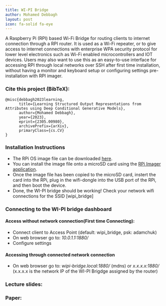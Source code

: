```yaml
---
title: WI-PI Bridge
author: Mohamed Debbagh
layout: post
icon: fa-solid fa-eye
---
```

 A Raspberry Pi (RPI) based Wi-Fi Bridge for routing clients to internet connection through a RPI router. It is used as a Wi-Fi repeater, or to give access to internet connections with enterprise WPA security protocol for lower level electronics such as Wi-Fi enabled microcontrollers and IOT devices. Users may also want to use this as an easy-to-use interface for accessing RPI through local networks over SSH after first time installation, without having a monitor and keyboard setup or configuring settings pre-installation with RPI imager.

### Cite this project (BibTeX):
```
@misc{debbagh2023learning,
      title={Learning Structured Output Representations from Attributes using Deep Conditional Generative Models}, 
      author={Mohamed Debbagh},
      year={2023},
      eprint={2305.00980},
      archivePrefix={arXiv},
      primaryClass={cs.CV}
}
```

### Installation Instructions
- The RPi OS image file can be downloaded [here](https://drive.google.com/file/d/1kfivoJRY1-tfTbqO5MyLWXaK64weQToH/view?usp=share_link).
- You can install the image file onto a microSD card using the [RPi Imager application](https://www.raspberrypi.com/software/).
- Once the image file has been copied to the microSD card, instert the card into the RPi, plug in the wifi-dongle into the USB port of the RPi, and then boot the device.
- Done, the WI-PI bridge should be working! Check your network wifi connections for the SSID [wipi_bridge]

### Connecting to the WI-PI bridge dashboard
#### Access without network connection(First time Connecting):​

- Connect client to Access Point (default: wipi_bridge, psk: adamchuk)​
- On web browser go to: *10.0.1.1:1880/​*
- Configure settings

#### Accessing through connected network connection

- On web browser go to: *wipi-bridge.local:1880/* (mdns) or *x.x.x.x:1880/* (x.x.x.x is the network IP of the WI-PI Brigdge assigned by the router)​



### Lecture slides:

<!-- <style>.embed-container { position: relative; padding-bottom: 56.25%; height: 0; overflow: hidden; max-width: 100%; } .embed-container iframe, .embed-container object, .embed-container embed { position: absolute; top: 0; left: 0; width: 100%; height: 100%; }</style><div class='embed-container'><iframe src='https://docs.google.com/presentation/d/e/2PACX-1vSsbmKOLcm0Y3kSmO2Iyj76pJZNOuj9v3K2x5O0BYFXWcaK-l8ex586Pr44z5yEYEZdSk7RSevOSpdf/embed?start=true&loop=true&delayms=5000' frameborder='0' width='1440' height='839' allowfullscreen='true' mozallowfullscreen='true' webkitallowfullscreen='true'></iframe></div>
<br/> -->

### Paper:

<!-- <style>.embed-container { position: relative; padding-bottom: 56.25%; height: 0; overflow: hidden; max-width: 100%; } .embed-container iframe, .embed-container object, .embed-container embed { position: absolute; top: 0; left: 0; width: 100%; height: 100%; }</style><div class='embed-container'><object data='/assets/papers/2023-04-24_attr_to_img.pdf' type='application/pdf'>     <embed src='/assets/papers/2023-04-24_attr_to_img.pdf'>         <p>This browser does not support PDFs. Please download the PDF to view it: <a href='/assets/papers/2023-04-24_attr_to_img.pdf'>Download PDF</a>.</p>     </embed> </object></div>
<br/> -->

